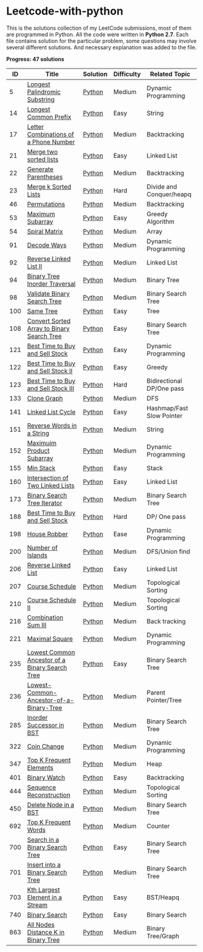 # Leetcode-with-python

This is the solutions collection of my LeetCode submissions, most of them are programmed in Python. 
All the code were written in **Python 2.7**. Each file contains solution for the particular problem, some questions may involve several different solutions. And necessary explanation was added to the file. 



**Progress: 47 solutions**

| ID   | Title                                                        | Solution                                                     | Difficulty | Related Topic             |
| ---- | ------------------------------------------------------------ | ------------------------------------------------------------ | ---------- | ------------------------- |
| 5    | [Longest Palindromic Substring](https://leetcode.com/problems/longest-palindromic-substring/) | [Python](./src/Longest-Palindromic-Substring)                | Medium     | Dynamic Programming       |
| 14   | [Longest Common Prefix](https://leetcode.com/problems/longest-common-prefix/) | [Python](./src/Longest-Common-Prefix)                        | Easy       | String                    |
| 17   | [Letter Combinations of a Phone Number](https://leetcode.com/problems/letter-combinations-of-a-phone-number/) | [Python](./src/Letter-Combinations-of-a-Phone-Number)        | Medium     | Backtracking              |
| 21   | [Merge two sorted lists](https://leetcode.com/problems/merge-two-sorted-lists/) | [Python](./src/Merge-Two-Sorted-Lists)                       | Easy       | Linked List               |
| 22   | [Generate Parentheses](https://leetcode.com/problems/generate-parentheses/) | [Python](./src/Generate-Parenthses)                          | Medium     | Backtracking              |
| 23   | [Merge k Sorted Lists](https://leetcode.com/problems/merge-k-sorted-lists/) | [Python](./src/Merge-k-Sorted-Lists)                         | Hard       | Divide and Conquer/heapq  |
| 46   | [Permutations](https://leetcode.com/problems/permutations/)  | [Python](./src/Permutations)                                 | Medium     | Backtracking              |
| 53   | [Maximum Subarray](https://leetcode.com/problems/maximum-subarray/) | [Python](./src/Maximum-Subarray)                             | Easy       | Greedy Algorithm          |
| 54   | [Spiral Matrix](https://leetcode.com/problems/spiral-matrix/) | [Python](./src/Spiral-Matrix)                                | Medium     | Array                     |
| 91   | [Decode Ways](https://leetcode.com/problems/decode-ways/)    | [Python](./src/Decode-Ways)                                  | Medium     | Dynamic Programming       |
| 92   | [Reverse Linked List II](https://leetcode.com/problems/reverse-linked-list-ii/) | [Python](./src/Reverse-Linked-List-II)                       | Medium     | Linked List               |
| 94   | [Binary Tree Inorder Traversal](https://leetcode.com/problems/binary-tree-inorder-traversal/) | [Python](./src/Binary-Tree-Inorder-Traversal)                | Medium     | Binary Tree               |
| 98   | [Validate Binary Search Tree](https://leetcode.com/problems/validate-binary-search-tree/) | [Python](./src/Validate-Binary-Search-Tree)                  | Medium     | Binary Search Tree        |
| 100  | [Same Tree](https://leetcode.com/problems/same-tree/)        | [Python](./src/Same_Tree)                                    | Easy       | Tree                      |
| 108  | [Convert Sorted Array to Binary Search Tree](https://leetcode.com/problems/convert-sorted-array-to-binary-search-tree/) | [Python](./src/Converted-Sorted-Array-to-Binary_search-Tree) | Easy       | Binary Search Tree        |
| 121  | [Best Time to Buy and Sell Stock](https://leetcode.com/problems/best-time-to-buy-and-sell-stock/) | [Python](./src/Best-Time-to-Buy-and-Sell-Stock)              | Easy       | Dynamic Programming       |
| 122  | [Best Time to Buy and Sell Stock II](https://leetcode.com/problems/best-time-to-buy-and-sell-stock-ii/) | [Python](./src/Best-Time-to-Buy-and-Sell-Stock-II)           | Easy       | Greedy                    |
| 123  | [Best Time to Buy and Sell Stock III](https://leetcode.com/problems/best-time-to-buy-and-sell-stock-iii/) | [Python](./src/Best-Time-to-Buy-and-Sell-Stock-III)          | Hard       | Bidirectional DP/One pass |
| 133  | [Clone Graph](https://leetcode.com/problems/clone-graph/)    | [Python](./src/Clone-Graph)                                  | Medium     | DFS                       |
| 141  | [Linked List Cycle](https://leetcode.com/problems/linked-list-cycle/) | [Python](./src/Linked-List-Cycel)                            | Easy       | Hashmap/Fast Slow Pointer |
| 151  | [Reverse Words in a String](https://leetcode.com/problems/reverse-words-in-a-string/) | [Python](./src/Reverse-Words-in-a-String)                    | Medium     | String                    |
| 152  | [Maximuim Product Subarray](https://leetcode.com/problems/maximum-product-subarray/) | [Python](./src/Maximum-Product-Subarray)                     | Medium     | Dynamic Programming       |
| 155  | [Min Stack](https://leetcode.com/problems/min-stack/)        | [Python](./src/Min-Stack)                                    | Easy       | Stack                     |
| 160  | [Intersection of Two Linked Lists](https://leetcode.com/problems/intersection-of-two-linked-lists/) | [Python](./src/Intersection-of-Two-Linked-Lists)             | Easy       | Linked List               |
| 173  | [Binary Search Tree Iterator](https://leetcode.com/problems/binary-search-tree-iterator/) | [Python](./src/Binary-Search-Tree-Iteator)                   | Medium     | Binary Search Tree        |
| 188  | [Best Time to Buy and Sell Stock](https://leetcode.com/problems/best-time-to-buy-and-sell-stock-iv/) | [Python](./src/Best-Time-to-But-and-Sell-Stock-IV)           | Hard       | DP/ One pass              |
| 198  | [House Robber](https://leetcode.com/problems/house-robber/)  | [Python](./src/House-Robber)                                 | Ease       | Dynamic Programming       |
| 200  | [Number of Islands](https://leetcode.com/problems/number-of-islands/) | [Python](./src/Number-of-Islands)                            | Medium     | DFS/Union find            |
| 206  | [Reverse Linked List](https://leetcode.com/problems/reverse-linked-list/) | [Python](./src/Reverse-Linked-List)                          | Easy       | Linked List               |
| 207  | [Course Schedule](https://leetcode.com/problems/course-schedule/) | [Python](./src/Course-Schedule)                              | Medium     | Topological Sorting       |
| 210  | [Course Schedule II](https://leetcode.com/problems/course-schedule-ii/) | [Python](./src/Course-Schedule-II)                           | Medium     | Topological Sorting       |
| 216  | [Combination Sum III](https://leetcode.com/problems/combination-sum-iii/) | [Python](./src/Combination-Sum-III)                          | Medium     | Back tracking             |
| 221  | [Maximal Square](https://leetcode.com/problems/maximal-square/) | [Python](./src/Maximal-Square)                               | Medium     | Dynamic Programming       |
| 235  | [Lowest Common Ancestor of a Binary Search Tree](https://leetcode.com/problems/lowest-common-ancestor-of-a-binary-search-tree/) | [Python](./src/Lowest-Common-Ancestor-of-a-Binary-Search-Tree) | Easy       | Binary Search Tree        |
| 236  | [Lowest-Common-Ancestor-of-a-Binary-Tree](https://leetcode.com/problems/lowest-common-ancestor-of-a-binary-tree/) | [Python](./src/Lowest-Common-Ancestor-of-a-Binary-Tree)      | Medium     | Parent Pointer/Tree       |
| 285  | [Inorder Successor in BST](https://leetcode.com/problems/inorder-successor-in-bst/) | [Python](./src/Inorder-Successor-in-BST)                     | Medium     | Binary Search Tree        |
| 322  | [Coin Change](https://leetcode.com/problems/coin-change/)    | [Python](./src/Coin-Change)                                  | Medium     | Dynamic Programming       |
| 347  | [Top K Frequent Elements](https://leetcode.com/problems/top-k-frequent-elements/) | [Python](./src/Top-K-Frequent-Elements)                      | Medium     | Heap                      |
| 401  | [Binary Watch](https://leetcode.com/problems/binary-watch/)  | [Python](./src/Binary-Watch)                                 | Easy       | Backtracking              |
| 444  | [Sequence Reconstruction](https://leetcode.com/problems/sequence-reconstruction/) | [Python](./src/Sequence-Reconstruction)                      | Medium     | Topological Sorting       |
| 450  | [Delete Node in a BST](https://leetcode.com/problems/delete-node-in-a-bst/) | [Python](./src/Delete-Node-in-a-BST)                         | Medium     | Binary Search Tree        |
| 692  | [Top K Frequent Words](https://leetcode.com/problems/top-k-frequent-words/) | [Python](./src/Top-K-Frequent-Words)                         | Medium     | Counter                   |
| 700  | [Search in a Binary Search Tree](https://leetcode.com/problems/search-in-a-binary-search-tree/) | [Python](./src/Search-in-a-Binary-Search-Tree)               | Easy       | Binary Search Tree        |
| 701  | [Insert into a Binary Search Tree](https://leetcode.com/problems/insert-into-a-binary-search-tree/) | [Python](./src/Insert-into-a-Binary-Search-Tree)             | Medium     | Binary Search Tree        |
| 703  | [Kth Largest Element in a Stream](https://leetcode.com/problems/kth-largest-element-in-a-stream/) | [Python](./src/Kth-Largest-Element-in-a-Stream)              | Easy       | BST/Heapq                 |
| 740  | [Binary Search](https://leetcode.com/problems/binary-search/) | [Python](./src/Binary-Search)                                | Easy       | Binary Search             |
| 863  | [All Nodes Distance K in Binary Tree](https://leetcode.com/problems/all-nodes-distance-k-in-binary-tree/) | [Python](./src/All-Nodes-Distance-K-in-Binary_tree)          | Medium     | Binary Tree/Graph         |

​	

